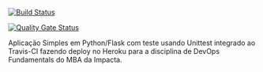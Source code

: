 [![Build Status](https://app.travis-ci.com/brunamgds/devopslab-es21.svg?branch=main)](https://app.travis-ci.com/brunamgds/devopslab-es21)

[![Quality Gate Status](https://sonarcloud.io/api/project_badges/measure?project=brunamgds&metric=alert_status)](https://sonarcloud.io/summary/new_code?id=brunamgds)

Aplicação Simples em Python/Flask com teste usando Unittest integrado ao Travis-CI fazendo deploy no Heroku para a disciplina de DevOps Fundamentals do MBA da Impacta.
